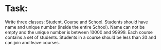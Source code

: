 <h1>Task:</h1>
<p>Write three classes: Student, Course and School. Students should have name and unique number (inside the entire School). Name can not be empty and the unique number is between 10000 and 99999. Each course contains a set of students. Students in a course should be less than 30 and can join and leave courses.
